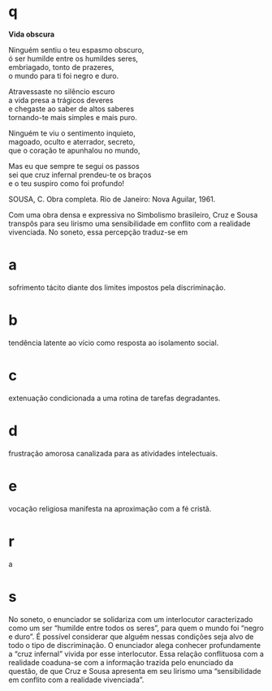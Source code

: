 # q
**Vida obscura**

Ninguém sentiu o teu espasmo obscuro,\
ó ser humilde entre os humildes seres,\
embriagado, tonto de prazeres,\
o mundo para ti foi negro e duro.

Atravessaste no silêncio escuro\
a vida presa a trágicos deveres\
e chegaste ao saber de altos saberes\
tornando-te mais simples e mais puro.

Ninguém te viu o sentimento inquieto,\
magoado, oculto e aterrador, secreto,\
que o coração te apunhalou no mundo,

Mas eu que sempre te segui os passos\
sei que cruz infernal prendeu-te os braços\
e o teu suspiro como foi profundo!

SOUSA, C. Obra completa. Rio de Janeiro: Nova Aguilar, 1961.

Com uma obra densa e expressiva no Simbolismo brasileiro, Cruz e Sousa transpôs para seu lirismo uma sensibilidade em conflito com a realidade vivenciada. No soneto, essa percepção traduz-se em

# a
sofrimento tácito diante dos limites impostos pela discriminação.

# b
tendência latente ao vício como resposta ao isolamento social.

# c
extenuação condicionada a uma rotina de tarefas degradantes.

# d
frustração amorosa canalizada para as atividades intelectuais.

# e
vocação religiosa manifesta na aproximação com a fé cristã.

# r
a

# s
No soneto, o enunciador se solidariza com um interlocutor caracterizado como um ser “humilde entre todos os seres”, para quem o mundo foi “negro e duro”. É possível considerar que alguém nessas condições seja alvo de todo o tipo de discriminação. O enunciador alega conhecer profundamente a “cruz infernal” vivida por esse interlocutor. Essa relação conflituosa com a realidade coaduna-se com a informação trazida pelo enunciado da questão, de que Cruz e Sousa apresenta em seu lirismo uma “sensibilidade em conflito com a realidade vivenciada”.
